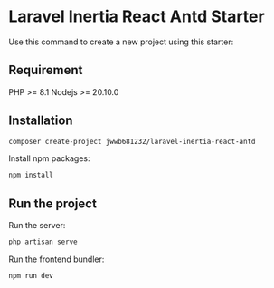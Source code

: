 # Laravel Inertia React Antd Starter

Use this command to create a new project using this starter:

## Requirement
PHP >= 8.1
Nodejs >= 20.10.0

## Installation

```sh
composer create-project jwwb681232/laravel-inertia-react-antd
```

Install npm packages:
```sh
npm install
```

## Run the project
Run the server:
```sh
php artisan serve
```

Run the frontend bundler:
```
npm run dev
```
